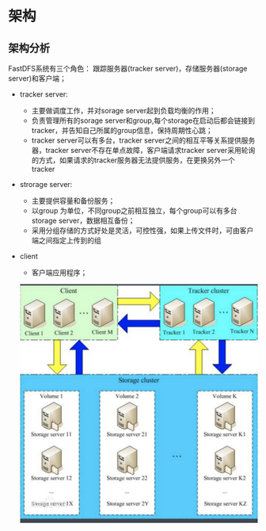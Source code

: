 # 架构

## 架构分析

FastDFS系统有三个角色： 跟踪服务器(tracker server)，存储服务器(storage server)和客户端；

* tracker server: 
  * 主要做调度工作，并对sorage server起到负载均衡的作用；
  * 负责管理所有的sorage server和group,每个storage在启动后都会链接到tracker，并告知自己所属的group信息，保持周期性心跳；
  * tracker server可以有多台，tracker server之间的相互平等关系提供服务器，tracker server不存在单点故障，客户端请求tracker server采用轮询的方式，如果请求的tracker服务器无法提供服务，在更换另外一个tracker

* strorage server:
  * 主要提供容量和备份服务；
  * 以group 为单位，不同group之前相互独立，每个group可以有多台storage server，数据相互备份；
  * 采用分组存储的方式好处是灵活，可控性强，如果上传文件时，可由客户端之间指定上传到的组

* client 
  * 客户端应用程序；

  ![](./assets/2019-05-26-13-24-39.png)

